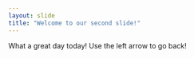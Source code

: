 ```yaml
---
layout: slide
title: "Welcome to our second slide!"
---
```

What a great day today!
Use the left arrow to go back!
